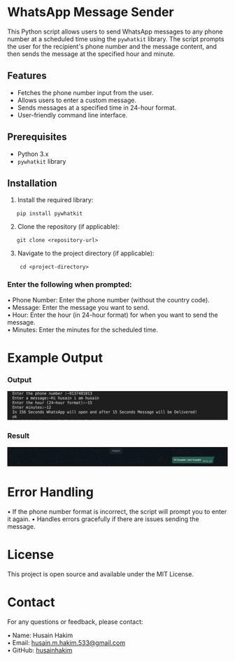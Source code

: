 # WhatsApp Message Sender

This Python script allows users to send WhatsApp messages to any phone number at a scheduled time using the `pywhatkit` library. The script prompts the user for the recipient's phone number and the message content, and then sends the message at the specified hour and minute.

## Features

- Fetches the phone number input from the user.
- Allows users to enter a custom message.
- Sends messages at a specified time in 24-hour format.
- User-friendly command line interface.

## Prerequisites

- Python 3.x
- `pywhatkit` library

## Installation

1. Install the required library:
```
   pip install pywhatkit
```
2.	Clone the repository (if applicable):<br>
 ```
	git clone <repository-url>
 ```
3.	Navigate to the project directory (if applicable):<br>
```
    cd <project-directory>
```

<h3>Enter the following when prompted:</h3>
•	Phone Number: Enter the phone number (without the country code).<br>
•	Message: Enter the message you want to send.<br>
•	Hour: Enter the hour (in 24-hour format) for when you want to send the message.<br>
•	Minutes: Enter the minutes for the scheduled time.<br>

# Example Output
<h3>Output</h3>
<img src="Output.png" width="600"/>
<h3>Result</h3>
<img src="Result.png" width="600"/>

# Error Handling

•	If the phone number format is incorrect, the script will prompt you to enter it again.
•	Handles errors gracefully if there are issues sending the message.

# License

This project is open source and available under the MIT License.

# Contact

For any questions or feedback, please contact:

•	Name: Husain Hakim <br>
•	Email: husain.m.hakim.533@gmail.com<br>
•	GitHub: <a href="https://github.com/husainhakim">husainhakim</a>
 
